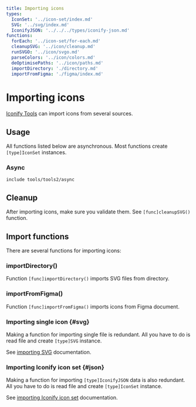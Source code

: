 ```yaml
title: Importing icons
types:
  IconSet: '../icon-set/index.md'
  SVG: '../svg/index.md'
  IconifyJSON: '../../../types/iconify-json.md'
functions:
  forEach: '../icon-set/for-each.md'
  cleanupSVG: '../icon/cleanup.md'
  runSVGO: '../icon/svgo.md'
  parseColors: '../icon/colors.md'
  deOptimisePaths: '../icon/paths.md'
  importDirectory: './directory.md'
  importFromFigma: './figma/index.md'
```

# Importing icons

[Iconify Tools](../index.md) can import icons from several sources.

## Usage

All functions listed below are asynchronous. Most functions create `[type]IconSet` instances.

### Async

`include tools/tools2/async`

## Cleanup

After importing icons, make sure you validate them. See `[func]cleanupSVG()` function.

## Import functions

There are several functions for importing icons:

### importDirectory()

Function `[func]importDirectory()` imports SVG files from directory.

### importFromFigma()

Function `[func]importFromFigma()` imports icons from Figma document.

### Importing single icon {#svg}

Making a function for importing single file is redundant. All you have to do is read file and create `[type]SVG` instance.

See [importing SVG](./svg.md) documentation.

### Importing Iconify icon set {#json}

Making a function for importing `[type]IconifyJSON` data is also redundant. All you have to do is read file and create `[type]IconSet` instance.

See [importing Iconify icon set](./json.md) documentation.
